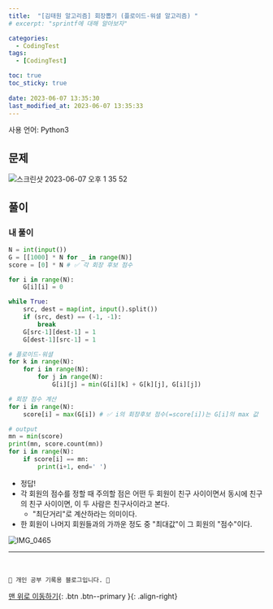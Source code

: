 ```yaml
---
title:  "[김태원 알고리즘] 회장뽑기 (플로이드-워셜 알고리즘) "
# excerpt: "sprintf에 대해 알아보자"

categories:
  - CodingTest
tags:
  - [CodingTest]

toc: true
toc_sticky: true
 
date: 2023-06-07 13:35:30
last_modified_at: 2023-06-07 13:35:33
---
```


사용 언어: Python3

## 문제
![스크린샷 2023-06-07 오후 1 35 52](https://github.com/minju412/jenkins-test/assets/59405576/bd4bface-ab97-4248-832a-723bd5ec7b69)


## 풀이
### 내 풀이
```py
N = int(input())
G = [[1000] * N for _ in range(N)]
score = [0] * N # ✅ 각 회장 후보 점수

for i in range(N):
    G[i][i] = 0

while True:
    src, dest = map(int, input().split())
    if (src, dest) == (-1, -1):
        break
    G[src-1][dest-1] = 1
    G[dest-1][src-1] = 1

# 플로이드-워셜
for k in range(N):
    for i in range(N):
        for j in range(N):
            G[i][j] = min(G[i][k] + G[k][j], G[i][j])

# 회장 점수 계산
for i in range(N):
    score[i] = max(G[i]) # ✅ i의 회장후보 점수(=score[i])는 G[i]의 max 값

# output
mn = min(score)
print(mn, score.count(mn))
for i in range(N):
    if score[i] == mn:
        print(i+1, end=' ')
```
- 정답!
- 각 회원의 점수를 정할 때 주의할 점은 어떤 두 회원이 친구 사이이면서 동시에 친구의 친구 사이이면, 이 두 사람은 친구사이라고 본다.
    - "최단거리"로 계산하라는 의미이다.
- 한 회원이 나머지 회원들과의 가까운 정도 중 "최대값"이 그 회원의 "점수"이다.


![IMG_0465](https://github.com/minju412/jenkins-test/assets/59405576/65a9ef37-d667-4891-a7ff-28e3d3efba47)




***
<br>


    💛 개인 공부 기록용 블로그입니다. 👻

[맨 위로 이동하기](#){: .btn .btn--primary }{: .align-right}